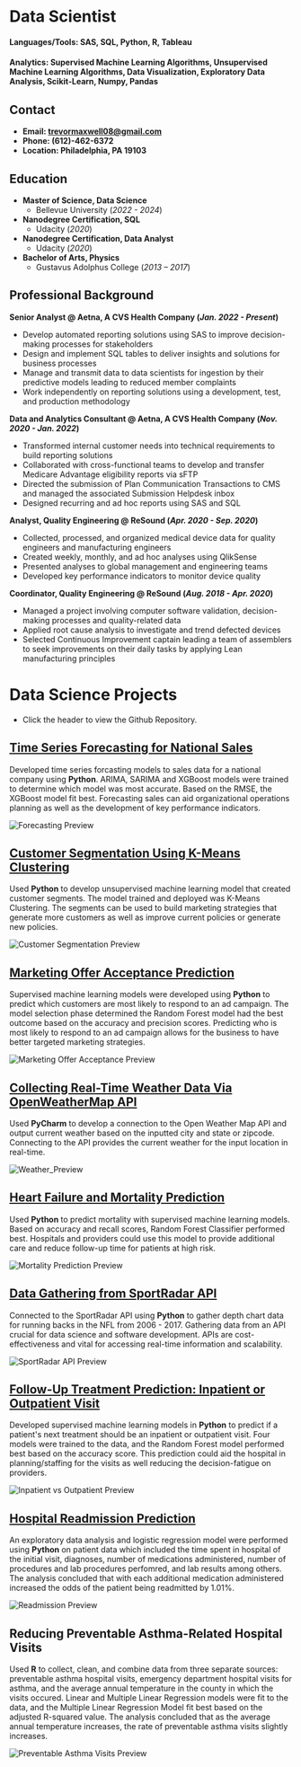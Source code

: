 # Data Scientist

#### Languages/Tools: SAS, SQL, Python, R, Tableau
#### Analytics: Supervised Machine Learning Algorithms, Unsupervised Machine Learning Algorithms, Data Visualization, Exploratory Data Analysis, Scikit-Learn, Numpy, Pandas


## Contact
- **Email: trevormaxwell08@gmail.com**
- **Phone: (612)-462-6372**
- **Location: Philadelphia, PA 19103**

## Education
- **Master of Science, Data Science**
  - Bellevue University (_2022 - 2024_)
- **Nanodegree Certification, SQL**
  - Udacity (_2020_)
- **Nanodegree Certification, Data Analyst**
  - Udacity (_2020_)
- **Bachelor of Arts, Physics**
  - Gustavus Adolphus College (_2013 – 2017_)

## Professional Background
**Senior Analyst @ Aetna, A CVS Health Company (_Jan. 2022 - Present_)**
 - Develop automated reporting solutions using SAS to improve decision-making processes for stakeholders
 - Design and implement SQL tables to deliver insights and solutions for business processes
 - Manage and transmit data to data scientists for ingestion by their predictive models leading to reduced member complaints
 - Work independently on reporting solutions using a development, test, and production methodology


**Data and Analytics Consultant @ Aetna, A CVS Health Company (_Nov. 2020 - Jan. 2022_)**
 - Transformed internal customer needs into technical requirements to build reporting solutions
 - Collaborated with cross-functional teams to develop and transfer Medicare Advantage eligibility reports via sFTP
 - Directed the submission of Plan Communication Transactions to CMS and managed the associated Submission Helpdesk inbox
 - Designed recurring and ad hoc reports using SAS and SQL


**Analyst, Quality Engineering @ ReSound (_Apr. 2020 - Sep. 2020_)**
 - Collected, processed, and organized medical device data for quality engineers and manufacturing engineers
 - Created weekly, monthly, and ad hoc analyses using QlikSense
 - Presented analyses to global management and engineering teams
 - Developed key performance indicators to monitor device quality


**Coordinator, Quality Engineering @ ReSound (_Aug. 2018 - Apr. 2020_)**
 - Managed a project involving computer software validation, decision-making processes and quality-related data
 - Applied root cause analysis to investigate and trend defected devices
 - Selected Continuous Improvement captain leading a team of assemblers to seek improvements on their daily tasks by applying Lean manufacturing principles


 
# Data Science Projects
- Click the header to view the Github Repository.

## [Time Series Forecasting for National Sales](https://github.com/trevormaxwell/Time-Series-Forecasting-for-National-Sales)
Developed time series forcasting models to sales data for a national company using **Python**. ARIMA, SARIMA and XGBoost models were trained to determine which model was most accurate. Based on the RMSE, the XGBoost model fit best. Forecasting sales can aid organizational operations planning as well as the development of key performance indicators.

![Forecasting Preview](/assets/images/Forecasting_Preview.jpg)


## [Customer Segmentation Using K-Means Clustering](https://github.com/trevormaxwell/Customer-Segmentation-Using-K-Means-Clustering)
Used **Python** to develop unsupervised machine learning model that created customer segments. The model trained and deployed was K-Means Clustering. The segments can be used to build marketing strategies that generate more customers as well as improve current policies or generate new policies. 

![Customer Segmentation Preview](/assets/images/Customer_Segmentation_Preview_v2.jpeg)

 
## [Marketing Offer Acceptance Prediction](https://github.com/trevormaxwell/Marketing-Offer-Acceptance-Prediction)
Supervised machine learning models were developed using **Python** to predict which customers are most likely to respond to an ad campaign. The model selection phase determined the Random Forest model had the best outcome based on the accuracy and precision scores. Predicting who is most likely to respond to an ad campaign allows for the business to have better targeted marketing strategies.  

![Marketing Offer Acceptance Preview](/assets/images/Marketing_Campaign_Preview.jpg)

 
## [Collecting Real-Time Weather Data Via OpenWeatherMap API](https://github.com/trevormaxwell/Open-Weather-Map-API)

Used **PyCharm** to develop a connection to the Open Weather Map API and output current weather based on the inputted city and state or zipcode. Connecting to the API provides the current weather for the input location in real-time.

![Weather_Preview](/assets/images/Weather_Preview.jpg)

## [Heart Failure and Mortality Prediction](https://github.com/trevormaxwell/Heart-Failure-and-Mortality-Prediction)
Used **Python** to predict mortality with supervised machine learning models. Based on accuracy and recall scores, Random Forest Classifier performed best. Hospitals and providers could use this model to provide additional care and reduce follow-up time for patients at high risk. 

![Mortality Prediction Preview](/assets/images/Mortality_Prediction_Preview.jpg)

## [Data Gathering from SportRadar API](https://github.com/trevormaxwell/SportRadar-API)
Connected to the SportRadar API using **Python** to gather depth chart data for running backs in the NFL from 2006 - 2017. Gathering data from an API crucial for data science and software development. APIs are cost-effectiveness and vital for accessing real-time information and scalability. 

![SportRadar API Preview](/assets/images/SportRadar_API_Preview.jpg)

## [Follow-Up Treatment Prediction: Inpatient or Outpatient Visit](https://github.com/trevormaxwell/Follow-Up-Treatment-Prediction)
Developed supervised machine learning models in **Python** to predict if a patient's next treatment should be an inpatient or outpatient visit. Four models were trained to the data, and the Random Forest model performed best based on the accuracy score. This prediction could aid the hospital in planning/staffing for the visits as well reducing the decision-fatigue on providers.

![Inpatient vs Outpatient Preview](/assets/images/Inpatient_vs_Outpatient_Preview.jpg)

## [Hospital Readmission Prediction](https://github.com/trevormaxwell/Hospital-Readmissions-Analysis/tree/main)
An exploratory data analysis and logistic regression model were performed using **Python** on patient data which included the time spent in hospital of the initial visit, diagnoses, number of medications administered, number of procedures and lab procedures perfomred, and lab results among others. The analysis concluded that with each additional medication administered increased the odds of the patient being readmitted by 1.01%.

![Readmission Preview](/assets/images/Readmission_Preview.jpg)

## Reducing Preventable Asthma-Related Hospital Visits
Used **R** to collect, clean, and combine data from three separate sources: preventable asthma hospital visits, emergency department hospital visits for asthma, and the average annual temperature in the county in which the visits occured. Linear and Multiple Linear Regression models were fit to the data, and the Multiple Linear Regression Model fit best based on the adjusted R-squared value. The analysis concluded that as the average annual temperature increases, the rate of preventable asthma visits slightly increases.  

![Preventable Asthma Visits Preview](/assets/images/Preventable_Asthma_Visits_Preview.jpg)
